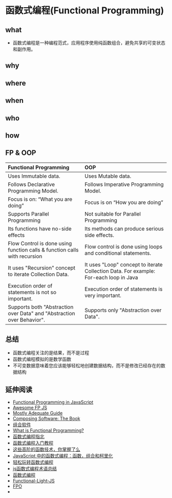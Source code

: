 # 函数式编程(Functional Programming)

## what

- 函数式编程是一种编程范式，应用程序使用纯函数组合，避免共享的可变状态和副作用。

## why

## where

## when

## who

## how

## FP & OOP

| Functional Programming                                       | OOP                                                          |
| :----------------------------------------------------------- | :----------------------------------------------------------- |
| Uses Immutable data.                                         | Uses Mutable data.                                           |
| Follows Declarative Programming Model.                       | Follows Imperative Programming Model.                        |
| Focus is on: “What you are doing”                            | Focus is on “How you are doing”                              |
| Supports Parallel Programming                                | Not suitable for Parallel Programming                        |
| Its functions have no-side effects                           | Its methods can produce serious side effects.                |
| Flow Control is done using function calls & function calls with recursion | Flow control is done using loops and conditional statements. |
| It uses "Recursion" concept to iterate Collection Data.      | It uses "Loop" concept to iterate Collection Data. For example: For-each loop in Java |
| Execution order of statements is not so important.           | Execution order of statements is very important.             |
| Supports both "Abstraction over Data" and "Abstraction over Behavior". | Supports only "Abstraction over Data".                       |

## 总结

- 函数式编程关注的是结果，而不是过程
- 函数式编程模拟的是数学函数
- 不可变数据意味着您应该能够轻松地创建数据结构，而不是修改已经存在的数据结构

## 延伸阅读

- [Functional Programming in JavaScript](https://livebook.manning.com/book/functional-programming-in-javascript/chapter-1/)
- [Awesome FP JS](https://github.com/stoeffel/awesome-fp-js)
- [Mostly Adequate Guide](https://github.com/MostlyAdequate/mostly-adequate-guide)
- [Composing Software: The Book](https://medium.com/javascript-scene/composing-software-the-book-f31c77fc3ddc)
- [组合软件](https://github.com/xitu/gold-miner/blob/master/TODO1/composing-software-the-book.md)
- [What is Functional Programming?](https://www.guru99.com/functional-programming-tutorial.html)
- [函数式编程指北](https://llh911001.gitbooks.io/mostly-adequate-guide-chinese/content/)
- [函数式编程入门教程](http://www.ruanyifeng.com/blog/2017/02/fp-tutorial.html)
- [这些高阶的函数技术，你掌握了么](https://mp.weixin.qq.com/s/XkdyuL_jywsiTc3Pvcpx-w)
- [JavaScript 中的函数式编程：函数，组合和柯里化](https://mp.weixin.qq.com/s/dvhT0UPS9nc9cC5fS4x1YA)
- [轻松玩转函数式编程](https://mp.weixin.qq.com/s/y_G6YSQkvWZpRP3XJmrIsA)
- [js函数式编程术语总结](http://www.fly63.com/article/detial/2097)
- [函数式编程](http://www.xiaojichao.com/tag/函数式编程)
- [Functional-Light-JS](https://github.com/getify/Functional-Light-JS)
- [FPO](https://github.com/getify/FPO)
- [](https://juejin.cn/user/2242659449052824/posts)